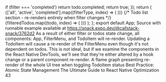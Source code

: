 if (filter === 'completed') return todo.completed;
    return true;
  });
  return (
    <View>
      {['all', 'active', 'completed'].map((filterType, index) => (
        <FilterMenuItem 
          key={index}
          title={filterType}
          currentFilter={filter}
          onChange={setFilter} 
        />
      ))}
      {/* Todo list section - re-renders entirely when filter 
changes */}
      {filteredTodos.map((todo, index) => (
        <TodoItem key={index} item={todo} onChange={setTodos} />
      ))}
    </View>
  );
};
export default App;
Source with runnable example available at https://snack.expo.dev/@callstack-snack/3762d2
As a result of either filter  or  todos state change, all components: App, FilterMenu, and 
TodoItem will re-render. Updating a TodoItem will cause a re-render of the FilterMenu even 
though it's not dependent on todos. This is not ideal, but if we examine the components in 
the React Native DevTools, we'll see that they're either altered by a hook change or a parent 
component re-render.
A flame graph presenting re-render of the whole UI tree when toggling TodoItem status
Best Practice: Atomic State Management
The Ultimate Guide to React Native Optimization
43